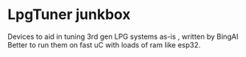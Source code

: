 # LpgTuner junkbox
Devices to aid in tuning 3rd gen LPG systems
as-is , written by BingAI
Better to run them on fast uC with loads of ram like esp32. 

